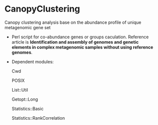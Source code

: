 # CanopyClustering
Canopy clustering analysis base on the abundance profile of unique metagenomic gene set

- Perl script for co-abundance genes or groups caculation. Reference article is **Identification and assembly of genomes and genetic elements in complex metagenomic samples without using reference genomes**.

- Dependent modules:

    Cwd
    
    POSIX
    
    List::Util
    
    Getopt::Long
    
    Statistics::Basic
    
    Statistics::RankCorrelation
    
   
